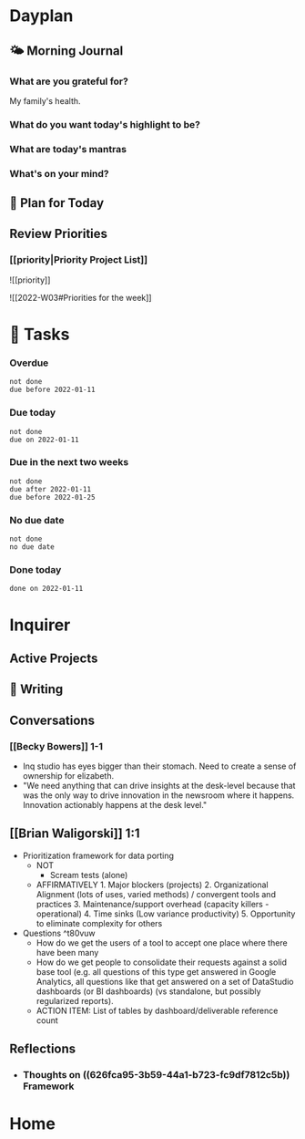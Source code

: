 # Dayplan
## 🌤 Morning Journal
### What are you grateful for?
My family's health.
### What do you want today's highlight to be?
### What are today's mantras
### What's on your mind?
## 📆 Plan for Today
## Review Priorities
### [[priority|Priority Project List]] 
![[priority]]

![[2022-W03#Priorities for the week]]
# 📝 Tasks
### Overdue
```tasks
not done
due before 2022-01-11
```
### Due today
```tasks
not done
due on 2022-01-11
```
### Due in the next two weeks
```tasks
not done
due after 2022-01-11
due before 2022-01-25
```
### No due date
```tasks
not done
no due date
```
### Done today
```tasks
done on 2022-01-11
```
# Inquirer
## Active Projects
## 📓 Writing
## Conversations
### [[Becky Bowers]] 1-1
- Inq studio has eyes bigger than their stomach. Need to create a sense of ownership for elizabeth.
- "We need anything that can drive insights at the desk-level because that was the only way to drive innovation in the newsroom where it happens. Innovation actionably happens at the desk level."
## [[Brian Waligorski]] 1:1
- Prioritization framework for data porting
	- NOT
		- Scream tests (alone)
	- AFFIRMATIVELY
	  		1. Major blockers (projects)
	  		2. Organizational Alignment (lots of uses, varied methods) / convergent tools and practices
	  		3. Maintenance/support overhead (capacity killers - operational)
	  		4. Time sinks (Low variance productivity)
	  		5. Opportunity to eliminate complexity for others
- Questions ^t80vuw
	- How do we get the users of a tool to accept one place where there have been many
	- How do we get people to consolidate their requests against a solid base tool (e.g. all questions of this type get answered in Google Analytics, all questions like that get answered on a set of DataStudio dashboards (or BI dashboards) (vs standalone, but possibly regularized reports).
	- ACTION ITEM: List of tables by dashboard/deliverable reference count
## Reflections
- ### Thoughts on ((626fca95-3b59-44a1-b723-fc9df7812c5b)) Framework
# Home